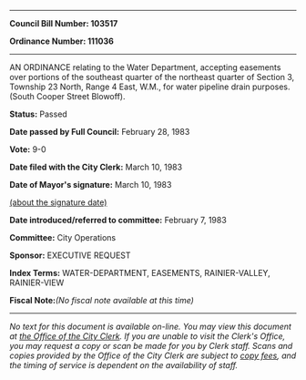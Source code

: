 

********

**Council Bill Number: 103517**
   
**Ordinance Number: 111036**
********

 AN ORDINANCE relating to the Water Department, accepting easements over portions of the southeast quarter of the northeast quarter of Section 3, Township 23 North, Range 4 East, W.M., for water pipeline drain purposes. (South Cooper Street Blowoff).

**Status:** Passed
   
**Date passed by Full Council:** February 28, 1983
   
**Vote:** 9-0
   
**Date filed with the City Clerk:** March 10, 1983
   
**Date of Mayor's signature:** March 10, 1983
   
[(about the signature date)](/~public/approvaldate.htm)
   
   
   
**Date introduced/referred to committee:** February 7, 1983
   
**Committee:** City Operations
   
**Sponsor:** EXECUTIVE REQUEST
   
   
**Index Terms:** WATER-DEPARTMENT, EASEMENTS, RAINIER-VALLEY, RAINIER-VIEW

**Fiscal Note:**_(No fiscal note available at this time)_
********

_No text for this document is available on-line. You may view this document at [the Office of the City Clerk](http://www.seattle.gov/leg/clerk/contactUs.htm). If you are unable to visit the Clerk's Office, you may request a copy or scan be made for you by Clerk staff. Scans and copies provided by the Office of the City Clerk are subject to [copy fees](http://clerk.seattle.gov/~public/clerkfees.htm), and the timing of service is dependent on the availability of staff._

